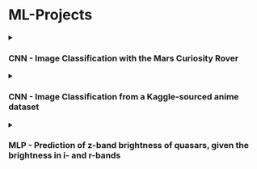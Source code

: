 # ML-Projects
  <details>
    <summary><h3>CNN - Image Classification with the Mars Curiosity Rover</h3></summary>
    Text 1
  </details>
  
  <details>
    <summary><h3>CNN - Image Classification from a Kaggle-sourced anime dataset</h3></summary>
    Text 2
  </details>

  <details>
    <summary><h3>MLP - Prediction of z-band brightness of quasars, given the brightness in i- and r-bands</h3></summary>
    Text 3
  </details>
